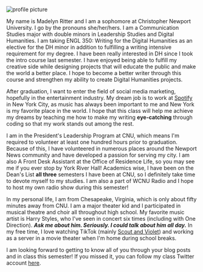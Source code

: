 

![profile picture](https://madelynritter.github.io/Madelyns-Blog/images/profilepicture.jpg)

My name is Madelyn Ritter and I am a sophomore at Christopher Newport University. I go by the pronouns she/her/hers. I am a Communication Studies major with double minors in Leadership Studies and Digital Humanities. I am taking ENGL 350: Writing for the Digital Humanities as an elective for the DH minor in addition to fulfilling a writing intensive requirement for my degree. I have been really interested in DH since I took the intro course last semester. I have enjoyed being able to fulfill my creative side while designing projects that will educate the public and make the world a better place. I hope to become a better writer through this course and strengthen my ability to create Digital Humanities projects.


After graduation, I want to enter the field of social media marketing, hopefully in the entertainment industry. My dream job is to work at [Spotify]( https://open.spotify.com/user/madelynn_66?si=22cb1ea8a89b4528) in New York City, as music has always been important to me and New York is my favorite place in the world. I hope that this class will help me achieve my dreams by teaching me how to make my writing **eye-catching** through coding so that my work stands out among the rest.

I am in the President's Leadership Program at CNU, which means I'm required to volunteer at least one hundred hours prior to graduation. Because of this, I have volunteered in numerous places around the Newport News community and have developed a passion for serving my city. I am also A Front Desk Assistant at the Office of Residence Life, so you may see me if you ever stop by York River Hall! Academics wise, I have been on the Dean's List **all three** semesters I have been at CNU, so I definitely take time to devote myself to my studies. I am also a part of WCNU Radio and I hope to host my own radio show during this semester!

In my personal life, I am from Chesapeake, Virginia, which is only about fifty minutes away from CNU. I am a major theater kid and I participated in musical theatre and choir all throughout high school. My favorite music artist is Harry Styles, who I've seen in concert six times (including with One Direction). **_Ask me about him. Seriously. I could talk about him all day._** In my free time, I love watching TikTok (mainly [Scout and Violet](https://www.tiktok.com/@maiaknight?lang=en)) and working as a server in a movie theater when I'm home during school breaks.

I am looking forward to getting to know all of you through your blog posts and in class this semester! If you missed it, you can follow my class Twitter account [here](https://twitter.com/madelyn_DH).
